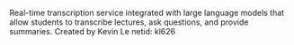 Real-time transcription service integrated with large language models that allow students to transcribe lectures, ask questions, and provide summaries.
Created by Kevin Le netid: kl626
